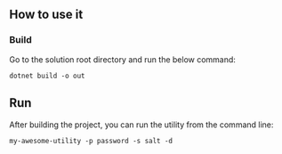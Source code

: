 ## How to use it
### Build

Go to the solution root directory and run the below command:

```
dotnet build -o out
```

## Run

After building the project, you can run the utility from the command line:

```
my-awesome-utility -p password -s salt -d
```
